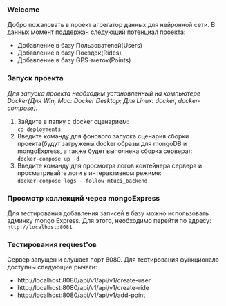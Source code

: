 ### Welcome     
Добро пожаловать в проект агрегатор данных для нейронной сети. В данных момент поддержан следующий потенциал проекта:   
- Добавление в базу Пользователей(Users)
- Добавление в базу Поездок(Rides)
- Добавление в базу GPS-меток(Points)   

### Запуск проекта  
*Для запуска проекта необходим установленный на компьютере Docker(Для Win, Mac: Docker Desktop; Для Linux: docker, docker-compose).*    

1. Зайдите в папку с docker сценарием:  
`cd deployments`    
2. Введите команду для фонового запуска сценария сборки проекта(будут загружены docker образы для mongoDB и mongoExpress, а также будет выполнена сборка сервера):    
`docker-compose up -d`      
3. Введите команду для просмотра логов контейнера сервера и просматривайте логи в интерактивном режиме:     
`docker-compose logs --follow mtuci_backend`    

### Просмотр коллекций через mongoExpress   
Для тестирования добавления записей в базу можно использовать админку mongo Express. Для этого, необходимо перейти по адресу:
`http://localhost:8081`

### Тестирования request'ов     
Сервер запущен и слушает порт 8080. Для тестирования функционала доступны следующие рычаги:     

- http://localhost:8080/api/v1/api/v1/create-user
- http://localhost:8080/api/v1/api/v1/create-ride
- http://localhost:8080/api/v1/api/v1/add-point